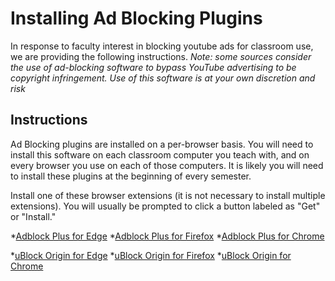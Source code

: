 # Installing Ad Blocking Plugins
In response to faculty interest in blocking youtube ads for classroom use, we are providing the following instructions. *Note: some sources consider the use of ad-blocking software to bypass YouTube advertising to be copyright infringement. Use of this software is at your own discretion and risk*

## Instructions
Ad Blocking plugins are installed on a per-browser basis. You will need to install this software on each classroom computer you teach with, and on every browser you use on each of those computers. It is likely you will need to install these plugins at the beginning of every semester.

Install one of these browser extensions (it is not necessary to install multiple extensions). You will usually be prompted to click a button labeled as "Get" or "Install."

*[Adblock Plus for Edge](https://microsoftedge.microsoft.com/addons/detail/adblock-plus-free-ad-bl/gmgoamodcdcjnbaobigkjelfplakmdhh)
*[Adblock Plus for Firefox](https://addons.mozilla.org/en-US/firefox/addon/adblock-plus/)
*[Adblock Plus for Chrome](https://chrome.google.com/webstore/detail/adblock-plus-free-ad-bloc/cfhdojbkjhnklbpkdaibdccddilifddb?hl=en-US)

*[uBlock Origin for Edge](https://microsoftedge.microsoft.com/addons/detail/ublock-origin/odfafepnkmbhccpbejgmiehpchacaeak)
*[uBlock Origin for Firefox](https://addons.mozilla.org/en-US/firefox/addon/ublock-origin/)
*[uBlock Origin for Chrome](https://chrome.google.com/webstore/detail/ublock-origin/cjpalhdlnbpafiamejdnhcphjbkeiagm?hl=en)
